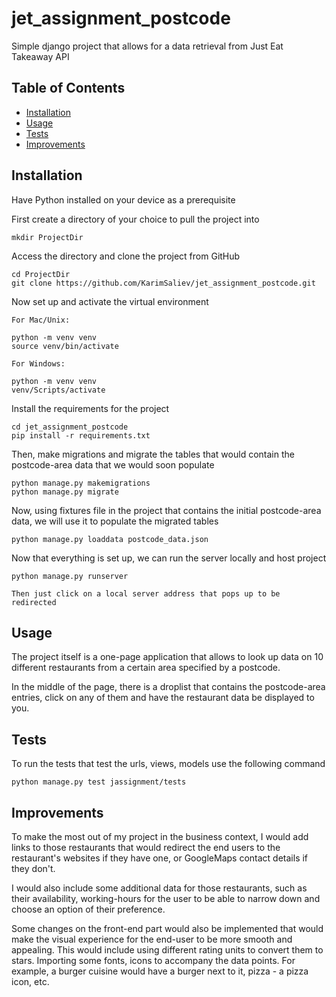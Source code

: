 # jet_assignment_postcode
Simple django project that allows for a data retrieval from Just Eat Takeaway API

## Table of Contents

- [Installation](#installation)
- [Usage](#usage)
- [Tests](#tests)
- [Improvements](#improvements)

## Installation
Have Python installed on your device as a prerequisite 

First create a directory of your choice to pull the project into
```
mkdir ProjectDir
```
Access the directory and clone the project from GitHub

```
cd ProjectDir
git clone https://github.com/KarimSaliev/jet_assignment_postcode.git
```
Now set up and activate the virtual environment

```
For Mac/Unix:

python -m venv venv
source venv/bin/activate

For Windows:

python -m venv venv
venv/Scripts/activate
```
Install the requirements for the project

```
cd jet_assignment_postcode
pip install -r requirements.txt
```

Then, make migrations and migrate the tables that would contain the postcode-area data that we would soon populate

```
python manage.py makemigrations
python manage.py migrate
```

Now, using fixtures file in the project that contains the initial postcode-area data, we will use it to populate the migrated tables

```
python manage.py loaddata postcode_data.json
```

Now that everything is set up, we can run the server locally and host project
```
python manage.py runserver

Then just click on a local server address that pops up to be redirected
```

## Usage
The project itself is a one-page application that allows to look up data on 10 different restaurants from a certain area specified by a postcode.

In the middle of the page, there is a droplist that contains the postcode-area entries, click on any of them and have the restaurant data be displayed to you.


## Tests

To run the tests that test the urls, views, models use the following command

```
python manage.py test jassignment/tests
```

## Improvements

To make the most out of my project in the business context, I would add links to those restaurants
that would redirect the end users to the restaurant's websites if they have one, or GoogleMaps contact details if they don't.

I would also include some additional data for those restaurants, such as their availability, working-hours for the user
to be able to narrow down and choose an option of their preference.

Some changes on the front-end part would also be implemented that would make the visual experience for the end-user to
be more smooth and appealing. This would include using different rating units to convert them to stars. Importing some fonts,
icons to accompany the data points. For example, a burger cuisine would have a burger next to it, pizza - a pizza icon, etc.